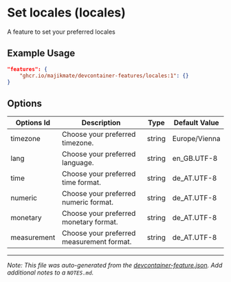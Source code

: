 
# Set locales (locales)

A feature to set your preferred locales

## Example Usage

```json
"features": {
    "ghcr.io/majikmate/devcontainer-features/locales:1": {}
}
```

## Options

| Options Id | Description | Type | Default Value |
|-----|-----|-----|-----|
| timezone | Choose your preferred timezone. | string | Europe/Vienna |
| lang | Choose your preferred language. | string | en_GB.UTF-8 |
| time | Choose your preferred time format. | string | de_AT.UTF-8 |
| numeric | Choose your preferred numeric format. | string | de_AT.UTF-8 |
| monetary | Choose your preferred monetary format. | string | de_AT.UTF-8 |
| measurement | Choose your preferred measurement format. | string | de_AT.UTF-8 |



---

_Note: This file was auto-generated from the [devcontainer-feature.json](https://github.com/majikmate/devcontainer-features/blob/main/src/locales/devcontainer-feature.json).  Add additional notes to a `NOTES.md`._
